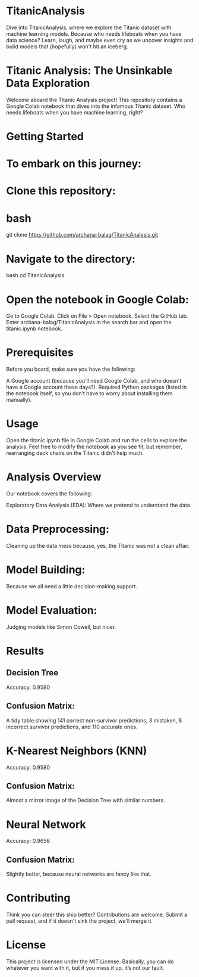 # TitanicAnalysis
Dive into TitanicAnalysis, where we explore the Titanic dataset with machine learning models. Because who needs lifeboats when you have data science? Learn, laugh, and maybe even cry as we uncover insights and build models that (hopefully) won't hit an iceberg.


# Titanic Analysis: The Unsinkable Data Exploration
Welcome aboard the Titanic Analysis project! This repository contains a Google Colab notebook that dives into the infamous Titanic dataset. Who needs lifeboats when you have machine learning, right?

# Getting Started
# To embark on this journey:

# Clone this repository:
# bash
git clone https://github.com/archana-balag/TitanicAnalysis.git

# Navigate to the directory:
bash
cd TitanicAnalysis

# Open the notebook in Google Colab:
Go to Google Colab.
Click on File > Open notebook.
Select the GitHub tab.
Enter archana-balag/TitanicAnalysis in the search bar and open the titanic.ipynb notebook.

# Prerequisites
Before you board, make sure you have the following:

A Google account (because you’ll need Google Colab, and who doesn't have a Google account these days?).
Required Python packages (listed in the notebook itself, so you don’t have to worry about installing them manually).

# Usage
Open the titanic.ipynb file in Google Colab and run the cells to explore the analysis. Feel free to modify the notebook as you see fit, but remember, rearranging deck chairs on the Titanic didn't help much.

# Analysis Overview
Our notebook covers the following:

Exploratory Data Analysis (EDA): Where we pretend to understand the data.

# Data Preprocessing: 
Cleaning up the data mess because, yes, the Titanic was not a clean affair.

# Model Building: 
Because we all need a little decision-making support.

# Model Evaluation: 
Judging models like Simon Cowell, but nicer.

# Results

## Decision Tree
Accuracy: 0.9580

## Confusion Matrix: 
A tidy table showing 141 correct non-survivor predictions, 3 mistaken, 8 incorrect survivor predictions, and 110 accurate ones.

# K-Nearest Neighbors (KNN)
Accuracy: 0.9580

## Confusion Matrix: 
Almost a mirror image of the Decision Tree with similar numbers.

# Neural Network
Accuracy: 0.9656
## Confusion Matrix: 
Slightly better, because neural networks are fancy like that.

# Contributing
Think you can steer this ship better? Contributions are welcome. Submit a pull request, and if it doesn't sink the project, we'll merge it.

# License
This project is licensed under the MIT License. Basically, you can do whatever you want with it, but if you mess it up, it’s not our fault.

